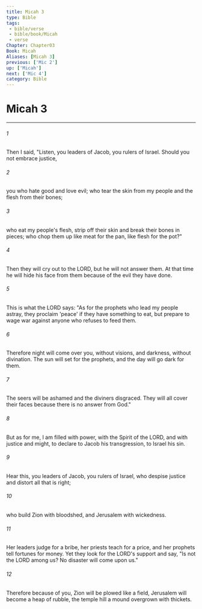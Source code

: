```yaml
---
title: Micah 3
type: Bible
tags:
 - bible/verse
 - bible/book/Micah
 - verse
Chapter: Chapter03
Book: Micah
Aliases: [Micah 3]
previous: ['Mic 2']
up: ['Micah']
next: ['Mic 4']
category: Bible
---
```

# Micah 3

***


###### 1 
Then I said, "Listen, you leaders of Jacob, you rulers of Israel. Should you not embrace justice, 

###### 2 
you who hate good and love evil; who tear the skin from my people and the flesh from their bones; 

###### 3 
who eat my people's flesh, strip off their skin and break their bones in pieces; who chop them up like meat for the pan, like flesh for the pot?" 

###### 4 
Then they will cry out to the LORD, but he will not answer them. At that time he will hide his face from them because of the evil they have done. 

###### 5 
This is what the LORD says: "As for the prophets who lead my people astray, they proclaim 'peace' if they have something to eat, but prepare to wage war against anyone who refuses to feed them. 

###### 6 
Therefore night will come over you, without visions, and darkness, without divination. The sun will set for the prophets, and the day will go dark for them. 

###### 7 
The seers will be ashamed and the diviners disgraced. They will all cover their faces because there is no answer from God." 

###### 8 
But as for me, I am filled with power, with the Spirit of the LORD, and with justice and might, to declare to Jacob his transgression, to Israel his sin. 

###### 9 
Hear this, you leaders of Jacob, you rulers of Israel, who despise justice and distort all that is right; 

###### 10 
who build Zion with bloodshed, and Jerusalem with wickedness. 

###### 11 
Her leaders judge for a bribe, her priests teach for a price, and her prophets tell fortunes for money. Yet they look for the LORD's support and say, "Is not the LORD among us? No disaster will come upon us." 

###### 12 
Therefore because of you, Zion will be plowed like a field, Jerusalem will become a heap of rubble, the temple hill a mound overgrown with thickets. 
